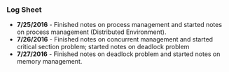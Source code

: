 ### Log Sheet
- **7/25/2016** - Finished notes on process management and started notes on process management (Distributed Environment).
- **7/26/2016** - Finished notes on concurrent management and started critical section problem; started notes on deadlock problem
- **7/27/2016** - Finished notes on deadlock problem and started notes on memory management. 